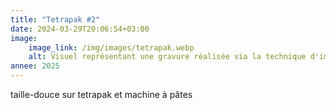 ```yaml
---
title: "Tetrapak #2"
date: 2024-03-29T20:06:54+03:00
image:
    image_link: /img/images/tetrapak.webp
    alt: Visuel représentant une gravure réalisée via la technique d'impression en creux tetrapak.
annee: 2025
---
```

taille-douce sur tetrapak et machine à pâtes
